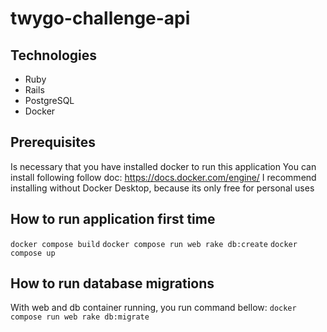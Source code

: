 # twygo-challenge-api

## Technologies
- Ruby
- Rails
- PostgreSQL
- Docker

## Prerequisites
Is necessary that you have installed docker to run this application
You can install following follow doc: https://docs.docker.com/engine/
I recommend installing without Docker Desktop, because its only free for personal uses

## How to run application first time
`docker compose build`
`docker compose run web rake db:create`
`docker compose up`

## How to run database migrations
With web and db container running, you run command bellow:
`docker compose run web rake db:migrate`
